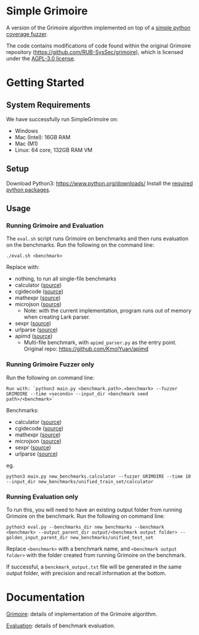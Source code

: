 # Simple Grimoire

A version of the Grimoire algorithm implemented on top of a [simple python coverage fuzzer](https://www.carolemieux.com/teaching/CPSC539L_2022w1_assign_1.html).

The code contains modifications of code found within the original Grimoire repository (https://github.com/RUB-SysSec/grimoire), which is licensed under the [AGPL-3.0 license](LICENSE).


# Getting Started
## System Requirements
We have successfully run SimpleGrimoire on:
- Windows
- Mac (Intel): 16GB RAM
- Mac (M1)
- Linux: 64 core, 132GB RAM VM


## Setup
Download Python3: https://www.python.org/downloads/
Install the [required python packages](requirements.txt).

## Usage
### Running Grimoire and Evaluation
The `eval.sh` script runs Grimoire on benchmarks and then runs evaluation on the benchmarks.
Run the following on the command line:
```shell
./eval.sh <benchmark>
```
Replace <benchmark> with:
- nothing, to run all single-file benchmarks
- calculator ([source](new_benchmarks/calculator.py))
- cgidecode ([source](new_benchmarks/cgidecode.py))
- mathexpr ([source](new_benchmarks/mathexpr.py))
- microjson ([source](new_benchmarks/microjson.py))
  - Note: with the current implementation, program runs out of memory when creating Lark parser. 
- sexpr ([source](new_benchmarks/sexpr.py))
- urlparse ([source](new_benchmarks/urlparse.py))
- apimd ([source](new_benchmarks/apimd/apimd_parser.py))
  - Multi-file benchmark, with `apimd_parser.py` as the entry point. Original repo: https://github.com/KmolYuan/apimd

### Running Grimoire Fuzzer only
Run the following on command line:
```shell
Run with: `python3 main.py <benchmark.path>.<benchmark> --fuzzer GRIMOIRE --time <seconds> --input_dir <benchmark seed path>/<benchmark>`
```
Benchmarks:
- calculator ([source](new_benchmarks/calculator.py))
- cgidecode ([source](new_benchmarks/cgidecode.py))
- mathexpr ([source](new_benchmarks/mathexpr.py))
- microjson ([source](new_benchmarks/microjson.py))
- sexpr ([source](new_benchmarks/sexpr.py))
- urlparse ([source](new_benchmarks/urlparse.py))

eg.
```shell
python3 main.py new_benchmarks.calculator --fuzzer GRIMOIRE --time 10 --input_dir new_benchmarks/unified_train_set/calculator
```

### Running Evaluation only
To run this, you will need to have an existing output folder from running Grimoire on the benchmark.
Run the following on command line:
```shell
python3 eval.py --benchmarks_dir new_benchmarks --benchmark <benchmark> --output_parent_dir output/<benchmark output folder> --golden_input_parent_dir new_benchmarks/unified_test_set
```
Replace `<benchmark>` with a benchmark name, and `<benchmark output folder>` with the folder created from running Grimoire on the benchmark. 

If successful, a `benckmark_output.txt` file will be generated in the same output folder, with precision and recall information at the bottom.

# Documentation

[Grimoire](docs/GRIMOIRE.md): details of implementation of the Grimoire algorithm.

[Evaluation](docs/EVALUATION.md): details of benchmark evaluation.